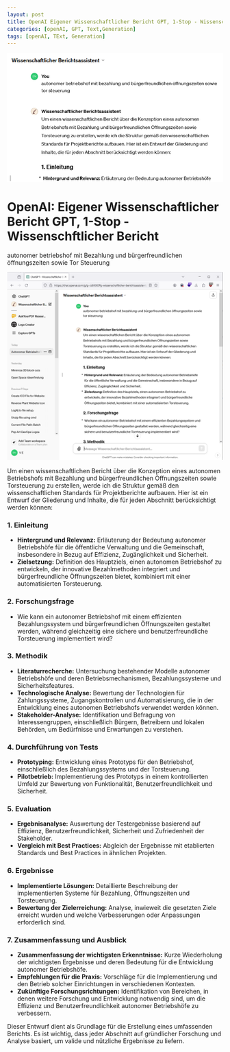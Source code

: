 ```yaml
---
layout: post
title: OpenAI Eigener Wissenschaftlicher Bericht GPT, 1-Stop - Wissenschftlicher Bericht 
categories: [openAI, GPT, Text,Generation]
tags: [openAI, TExt, Generation]
---
```

![](../pics/2024-02-14-chatgpt-wissenschaftlicheArbeit_image_1.png)

# OpenAI: Eigener Wissenschaftlicher Bericht GPT, 1-Stop - Wissenschftlicher Bericht 

autonomer betriebshof mit Bezahlung und bürgerfreundlichen öffnungszeiten sowie Tor Steuerung 


![](../pics/2024-02-14-chatgpt-wissenschaftlicheArbeit_image_2.png)


Um einen wissenschaftlichen Bericht über die Konzeption eines autonomen Betriebshofs mit Bezahlung und bürgerfreundlichen Öffnungszeiten sowie Torsteuerung zu erstellen, werde ich die Struktur gemäß den wissenschaftlichen Standards für Projektberichte aufbauen. Hier ist ein Entwurf der Gliederung und Inhalte, die für jeden Abschnitt berücksichtigt werden können:

### 1. Einleitung
- **Hintergrund und Relevanz:** Erläuterung der Bedeutung autonomer Betriebshöfe für die öffentliche Verwaltung und die Gemeinschaft, insbesondere in Bezug auf Effizienz, Zugänglichkeit und Sicherheit.
- **Zielsetzung:** Definition des Hauptziels, einen autonomen Betriebshof zu entwickeln, der innovative Bezahlmethoden integriert und bürgerfreundliche Öffnungszeiten bietet, kombiniert mit einer automatisierten Torsteuerung.

### 2. Forschungsfrage
- Wie kann ein autonomer Betriebshof mit einem effizienten Bezahlungssystem und bürgerfreundlichen Öffnungszeiten gestaltet werden, während gleichzeitig eine sichere und benutzerfreundliche Torsteuerung implementiert wird?

### 3. Methodik
- **Literaturrecherche:** Untersuchung bestehender Modelle autonomer Betriebshöfe und deren Betriebsmechanismen, Bezahlungssysteme und Sicherheitsfeatures.
- **Technologische Analyse:** Bewertung der Technologien für Zahlungssysteme, Zugangskontrollen und Automatisierung, die in der Entwicklung eines autonomen Betriebshofs verwendet werden können.
- **Stakeholder-Analyse:** Identifikation und Befragung von Interessengruppen, einschließlich Bürgern, Betreibern und lokalen Behörden, um Bedürfnisse und Erwartungen zu verstehen.

### 4. Durchführung von Tests
- **Prototyping:** Entwicklung eines Prototyps für den Betriebshof, einschließlich des Bezahlungssystems und der Torsteuerung.
- **Pilotbetrieb:** Implementierung des Prototyps in einem kontrollierten Umfeld zur Bewertung von Funktionalität, Benutzerfreundlichkeit und Sicherheit.

### 5. Evaluation
- **Ergebnisanalyse:** Auswertung der Testergebnisse basierend auf Effizienz, Benutzerfreundlichkeit, Sicherheit und Zufriedenheit der Stakeholder.
- **Vergleich mit Best Practices:** Abgleich der Ergebnisse mit etablierten Standards und Best Practices in ähnlichen Projekten.

### 6. Ergebnisse
- **Implementierte Lösungen:** Detaillierte Beschreibung der implementierten Systeme für Bezahlung, Öffnungszeiten und Torsteuerung.
- **Bewertung der Zielerreichung:** Analyse, inwieweit die gesetzten Ziele erreicht wurden und welche Verbesserungen oder Anpassungen erforderlich sind.

### 7. Zusammenfassung und Ausblick
- **Zusammenfassung der wichtigsten Erkenntnisse:** Kurze Wiederholung der wichtigsten Ergebnisse und deren Bedeutung für die Entwicklung autonomer Betriebshöfe.
- **Empfehlungen für die Praxis:** Vorschläge für die Implementierung und den Betrieb solcher Einrichtungen in verschiedenen Kontexten.
- **Zukünftige Forschungsrichtungen:** Identifikation von Bereichen, in denen weitere Forschung und Entwicklung notwendig sind, um die Effizienz und Benutzerfreundlichkeit autonomer Betriebshöfe zu verbessern.

Dieser Entwurf dient als Grundlage für die Erstellung eines umfassenden Berichts. Es ist wichtig, dass jeder Abschnitt auf gründlicher Forschung und Analyse basiert, um valide und nützliche Ergebnisse zu liefern.
